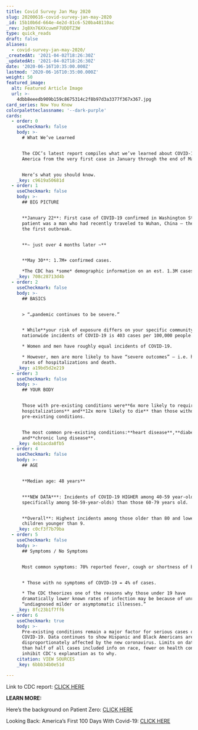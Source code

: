 ```yaml
---
title: Covid Survey Jan May 2020
slug: 20200616-covid-survey-jan-may-2020
_id: 15b10b6d-664e-4e2d-81c6-520ba48110ac
_rev: Jq8Xn76XXcuwmF7UDDTZ3W
type: quick_reads
draft: false
aliases:
  - covid-survey-jan-may-2020/
_createdAt: '2021-04-02T18:26:30Z'
_updatedAt: '2021-04-02T18:26:30Z'
date: '2020-06-16T10:35:00.000Z'
lastmod: '2020-06-16T10:35:00.000Z'
weight: 50
featured_image:
  alt: Featured Article Image
  url: >-
    4dbb8eeedb909b159c8675314c2f8b97d3a3377f367x367.jpg
card_series: Now You Know
colorpaletteclassname: '--dark-purple'
cards:
  - order: 0
    useCheckmark: false
    body: >-
      # What We’ve Learned


      The CDC’s latest report compiles what we’ve learned about COVID-19 in
      America from the very first case in January through the end of May.


      Here’s what you should know.
    _key: c9619a50681d
  - order: 1
    useCheckmark: false
    body: >-
      ## BIG PICTURE


      **January 22**: First case of COVID-19 confirmed in Washington State. The
      patient was a man who had recently traveled to Wuhan, China – the site of
      the first outbreak.


      **~ just over 4 months later ~**


      **May 30**: 1.7M+ confirmed cases.  

      *The CDC has *some* demographic information on an est. 1.3M cases.
    _key: 708c28713d4b
  - order: 2
    useCheckmark: false
    body: >-
      ## BASICS


      > “…pandemic continues to be severe.”


      * While**your risk of exposure differs on your specific community**,
      nationwide incidents of COVID-19 is 403 cases per 100,000 people.

      * Women and men have roughly equal incidents of COVID-19.

      * However, men are more likely to have “severe outcomes” – i.e. higher
      rates of hospitalizations and death.
    _key: a19bd5d2e219
  - order: 3
    useCheckmark: false
    body: >-
      ## YOUR BODY


      Those with pre-existing conditions were**6x more likely to require
      hospitalizations** and**12x more likely to die** than those without
      pre-existing conditions.


      The most common pre-existing conditions:**heart disease**,**diabetes**
      and**chronic lung disease**.
    _key: 4eb1acda8fb5
  - order: 4
    useCheckmark: false
    body: >-
      ## AGE


      **Median age: 48 years**


      ***NEW DATA***: Incidents of COVID-19 HIGHER among 40-59 year-olds (and
      specifically among 50-59-year-olds) than those 60-79 years old.


      **Overall**: Highest incidents among those older than 80 and lowest in
      children younger than 9.
    _key: c0cf3f7b79ba
  - order: 5
    useCheckmark: false
    body: >-
      ## Symptoms / No Symptoms


      Most common symptoms: 70% reported fever, cough or shortness of breath.


      * Those with no symptoms of COVID-19 = 4% of cases.

      * The CDC theorizes one of the reasons why those under 19 have
      dramatically lower known rates of infection may be because of unreported,
      “undiagnosed milder or asymptomatic illnesses.”
    _key: 8fc23b1f7ff6
  - order: 6
    useCheckmark: true
    body: >-
      Pre-existing conditions remain a major factor for serious cases of
      COVID-19. Data continues to show Hispanic and Black Americans are
      disproportionately affected by the new coronavirus. Limits on data (less
      than half of all cases included info on race, fewer on health conditions)
      inhibit CDC's explanation as to why.
    citation: VIEW SOURCES
    _key: 6bbb34b0e51d

---
```

Link to CDC report: [CLICK HERE](https://www.cdc.gov/mmwr/volumes/69/wr/mm6924e2.htm?s_cid=mm6924e2_w)

**LEARN MORE:**

Here’s the background on Patient Zero: [CLICK HERE](https://smarthernews.com/covid-19-the-first-us-case-of-coronavirus/)

Looking Back: America’s First 100 Days With Covid-19: [CLICK HERE](https://smarthernews.com/article/100-days-of-covid-19-in-the-u-s-a/)